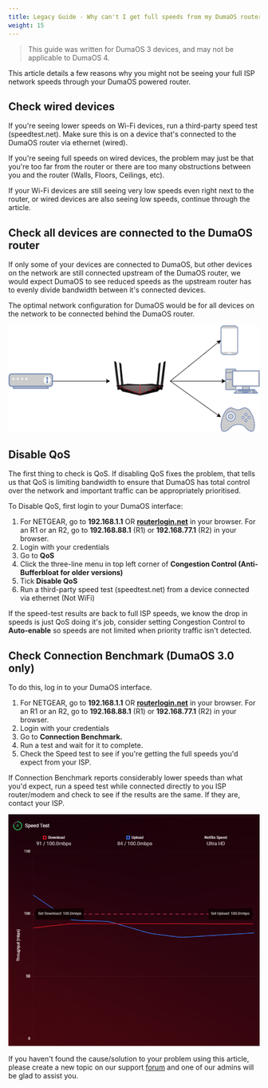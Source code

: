 ```yaml
---
title: Legacy Guide - Why can't I get full speeds from my DumaOS router?
weight: 15
---
```


> This guide was written for DumaOS 3 devices, and may not be applicable to DumaOS 4.

This article details a few reasons why you might not be seeing your full ISP network speeds through your DumaOS powered router.

## Check wired devices

If you're seeing lower speeds on Wi-Fi devices, run a third-party speed test (speedtest.net). Make sure this is on a device that's connected to the DumaOS router via ethernet (wired).

If you're seeing full speeds on wired devices, the problem may just be that you're too far from the router or there are too many obstructions between you and the router (Walls, Floors, Ceilings, etc).

If your Wi-Fi devices are still seeing very low speeds even right next to the router, or wired devices are also seeing low speeds, continue through the article.

## Check all devices are connected to the DumaOS router

If only some of your devices are connected to DumaOS, but other devices on the network are still connected upstream of the DumaOS router, we would expect DumaOS to see reduced speeds as the upstream router has to evenly divide bandwidth between it's connected devices.

The optimal network configuration for DumaOS would be for all devices on the network to be connected behind the DumaOS router.

![ndXZlps9IKcTdd9rMPiDCoFrRhuWhd3MEA.png](network-speeds-low/ndXZlps9IKcTdd9rMPiDCoFrRhuWhd3MEA.png)

## Disable QoS

The first thing to check is QoS. If disabling QoS fixes the problem, that tells us that QoS is limiting bandwidth to ensure that DumaOS has total control over the network and important traffic can be appropriately prioritised.

To Disable QoS, first login to your DumaOS interface:

1. For NETGEAR, go to **192.168.1.1** OR [**routerlogin.net**](https://routerlogin.net) in your browser. For an R1 or an R2, go to **192.168.88.1** (R1) or **192.168.77.1** (R2) in your browser.
2. Login with your credentials
3. Go to **QoS**
4. Click the three-line menu in top left corner of **Congestion Control (Anti-Bufferbloat for older versions)**
5. Tick **Disable QoS**
6. Run a third-party speed test (speedtest.net) from a device connected via ethernet (Not WiFi)

If the speed-test results are back to full ISP speeds, we know the drop in speeds is just QoS doing it's job, consider setting Congestion Control to **Auto-enable** so speeds are not limited when priority traffic isn't detected.

## Check Connection Benchmark (DumaOS 3.0 only)

To do this, log in to your DumaOS interface.

1. For NETGEAR, go to **192.168.1.1** OR [**routerlogin.net**](https://routerlogin.net) in your browser. For an R1 or an R2, go to **192.168.88.1** (R1) or **192.168.77.1** (R2) in your browser.
2. Login with your credentials
3. Go to **Connection Benchmark.**
4. Run a test and wait for it to complete.
5. Check the Speed test to see if you're getting the full speeds you'd expect from your ISP.

If Connection Benchmark reports considerably lower speeds than what you'd expect, run a speed test while connected directly to you ISP router/modem and check to see if the results are the same. If they are, contact your ISP.

![F8viid4kl7EXFLO1rQbh-rxM_sJrquAcyg.png](network-speeds-low/F8viid4kl7EXFLO1rQbh-rxM_sJrquAcyg.png)

If you haven't found the cause/solution to your problem using this article, please create a new topic on our support [forum](https://forum.netduma.com/) and one of our admins will be glad to assist you.
